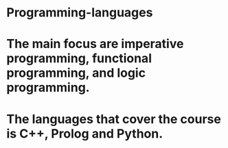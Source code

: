 # Programming-languages
# The main focus are imperative programming, functional programming, and logic programming. 
# The languages that cover the course is C++, Prolog and Python.
